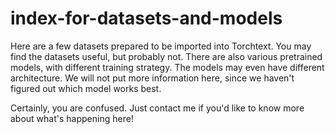 # index-for-datasets-and-models

Here are a few datasets prepared to be imported into Torchtext. You may find the datasets useful, but probably not. There are also various pretrained models, with different training strategy. The models may even have different architecture. We will not put more information here, since we haven't figured out which model works best.

Certainly, you are confused. Just contact me if you'd like to know more about what's happening here!
